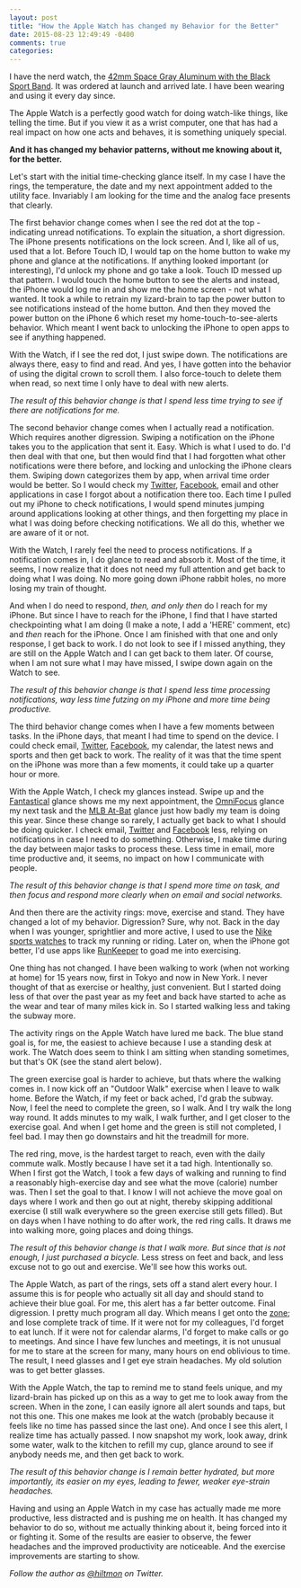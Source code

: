 ```yaml
---
layout: post
title: "How the Apple Watch has changed my Behavior for the Better"
date: 2015-08-23 12:49:49 -0400
comments: true
categories: 
---
```


I have the nerd watch, the [42mm Space Gray Aluminum with the Black Sport Band](http://www.apple.com/shop/buy-watch/apple-watch-sport/42mm-space-gray-aluminum-case-black-sport-band?product=MJ3T2LL/A&step=detail). It was ordered at launch and arrived late. I have been wearing and using it every day since.

The Apple Watch is a perfectly good watch for doing watch-like things, like telling the time. But if you view it as a wrist computer, one that has had a real impact on how one acts and behaves, it is something uniquely special. 

**And it has changed my behavior patterns, without me knowing about it, for the better.**

Let's start with the initial time-checking glance itself. In my case I have the rings, the temperature, the date and my next appointment added to the utility face. Invariably I am looking for the time and the analog face presents that clearly.

The first behavior change comes when I see the red dot at the top - indicating unread notifications. <span class="light">To explain the situation, a short digression.</span> The iPhone presents notifications on the lock screen. And I, like all of us, used that a lot. Before Touch ID, I would tap on the home button to wake my phone and glance at the notifications. If anything looked important (or interesting), I'd unlock my phone and go take a look. Touch ID messed up that pattern. I would touch the home button to see the alerts and instead, the iPhone would log me in and show me the home screen - not what I wanted. It took a while to retrain my lizard-brain to tap the power button to see notifications instead of the home button. And then they moved the power button on the iPhone 6 which reset my home-touch-to-see-alerts behavior. Which meant I went back to unlocking the iPhone to open apps to see if anything happened.

With the Watch, if I see the red dot, I just swipe down. The notifications are always there, easy to find and read. And yes, I have gotten into the behavior of using the digital crown to scroll them. I also force-touch to delete them when read, so next time I only have to deal with new alerts.

*The result of this behavior change is that I spend less time trying to see if there are notifications for me.*

The second behavior change comes when I actually read a notification. <span class="light">Which requires another digression.</span> Swiping a notification on the iPhone takes you to the application that sent it. Easy. Which is what I used to do. I'd then deal with that one, but then would find that I had forgotten what other notifications were there before, and locking and unlocking the iPhone clears them. Swiping down categorizes them by app, when arrival time order would be better. So I would check my [Twitter](http://https://twitter.com/hiltmon), [Facebook](https://www.facebook.com/hiltmoncom), email and other applications in case I forgot about a notification there too. Each time I pulled out my iPhone to check notifications, I would spend minutes jumping around applications looking at other things, and then forgetting my place in what I was doing before checking notifications. We all do this, whether we are aware of it or not.

With the Watch, I rarely feel the need to process notifications. If a notification comes in, I do glance to read and absorb it. Most of the time, it seems, I now realize that it does not need my full attention and get back to doing what I was doing. No more going down iPhone rabbit holes, no more losing my train of thought.

And when I do need to respond, *then, and only then* do I reach for my iPhone. But since I have to reach for the iPhone, I find that I have started checkpointing what I am doing (I make a note, I add a 'HERE' comment, etc) and *then* reach for the iPhone. Once I am finished with that one and only response, I get back to work. I do not look to see if I missed anything, they are still on the Apple Watch and I can get back to them later. Of course, when I am not sure what I may have missed, I swipe down again on the Watch to see.

*The result of this behavior change is that I spend less time processing notifications, way less time futzing on my iPhone and more time being productive.*

The third behavior change comes when I have a few moments between tasks. In the iPhone days, that meant I had time to spend on the device. I could check email, [Twitter](http://https://twitter.com/hiltmon), [Facebook](https://www.facebook.com/hiltmoncom), my calendar, the latest news and sports and then get back to work. The reality of it was that the time spent on the iPhone was more than a few moments, it could take up a quarter hour or more.

With the Apple Watch, I check my glances instead. Swipe up and the [Fantastical](http://flexibits.com/fantastical-iphone) glance shows me my next appointment, the [OmniFocus](https://www.omnigroup.com/omnifocus/) glance my next task and the [MLB At-Bat](https://itunes.apple.com/us/app/mlb.com-at-bat/id493619333?mt=8&ign-mpt=uo%3D4) glance just how badly my team is doing this year. Since these change so rarely, I actually get back to what I should be doing quicker. I check email, [Twitter](http://https://twitter.com/hiltmon) and [Facebook](https://www.facebook.com/hiltmoncom) less, relying on notifications in case I need to do something. Otherwise, I make time during the day between major tasks to process these. Less time in email, more time productive and, it seems, no impact on how I communicate with people.

*The result of this behavior change is that I spend more time on task, and then focus and respond more clearly when on email and social networks.*

And then there are the activity rings: move, exercise and stand. They have changed a lot of my behavior. <span class="light">Digression? Sure, why not.</span> Back in the day when I was younger, sprightlier and more active, I used to use the [Nike sports watches](https://secure-nikeplus.nike.com/plus/products/sport_watch/) to track my running or riding. Later on, when the iPhone got better, I'd use apps like [RunKeeper](http://runkeeper.com) to goad me into exercising.

One thing has not changed. I have been walking to work (when not working at home) for 15 years now, first in Tokyo and now in New York. I never thought of that as exercise or healthy, just convenient. But I started doing less of that over the past year as my feet and back have started to ache as the wear and tear of many miles kick in. So I started walking less and taking the subway more.

The activity rings on the Apple Watch have lured me back. The blue stand goal is, for me, the easiest to achieve because I use a standing desk at work. The Watch does seem to think I am sitting when standing sometimes, but that's OK (see the stand alert below). 

The green exercise goal is harder to achieve, but thats where the walking comes in. I now kick off an "Outdoor Walk" exercise when I leave to walk home. Before the Watch, if my feet or back ached, I'd grab the subway. Now, I feel the need to complete the green, so I walk. And I try walk the long way round. It adds minutes to my walk, I walk further, and I get closer to the exercise goal. And when I get home and the green is still not completed, I feel bad. I may then go downstairs and hit the treadmill for more. 

The red ring, move, is the hardest target to reach, even with the daily commute walk. Mostly because I have set it a tad high. Intentionally so. When I first got the Watch, I took a few days of walking and running to find a reasonably high-exercise day and see what the move (calorie) number was. Then I set the goal to that. I know I will not achieve the move goal on days where I work and then go out at night, thereby skipping additional exercise (I still walk everywhere so the green exercise still gets filled). But on days when I have nothing to do after work, the red ring calls. It draws me into walking more, going places and doing things.

*The result of this behavior change is that I walk more. But since that is not enough, I just purchased a bicycle.* Less stress on feet and back, and less excuse not to go out and exercise. We'll see how this works out.

The Apple Watch, as part of the rings, sets off a stand alert every hour. I assume this is for people who actually sit all day and should stand to achieve their blue goal. For me, this alert has a far better outcome. <span class="light">Final digression.</span> I pretty much program all day. Which means I get onto the [zone](https://hiltmon.com/blog/2011/12/03/the-four-hour-rule/); and lose complete track of time. If it were not for my colleagues, I'd forget to eat lunch. If it were not for calendar alarms, I'd forget to make calls or go to meetings. And since I have few lunches and meetings, it is not unusual for me to stare at the screen for many, many hours on end oblivious to time. The result, I need glasses and I get eye strain headaches. My old solution was to get better glasses.

With the Apple Watch, the tap to remind me to stand feels unique, and my lizard-brain has picked up on this as a way to get me to look away from the screen. When in the zone, I can easily ignore all alert sounds and taps, but not this one. This one makes me look at the watch (probably because it feels like no time has passed since the last one). And once I see this alert, I realize time has actually passed. I now snapshot my work, look away, drink some water, walk to the kitchen to refill my cup, glance around to see if anybody needs me, and then get back to work.

*The result of this behavior change is I remain better hydrated, but more importantly, its easier on my eyes, leading to fewer, weaker eye-strain headaches.*

Having and using an Apple Watch in my case has actually made me more productive, less distracted and is pushing me on health. It has changed my behavior to do so, without me actually thinking about it, being forced into it or fighting it. Some of the results are easier to observe, the fewer headaches and the improved productivity are noticeable. And the exercise improvements are starting to show.

*Follow the author as [@hiltmon](http://https://twitter.com/hiltmon) on Twitter.*